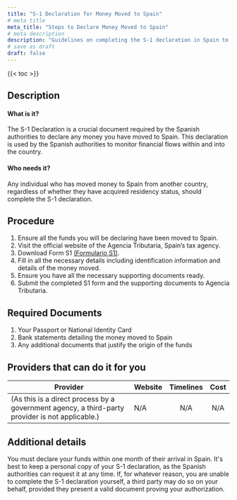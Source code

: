 ```yaml
---
title: "S-1 Declaration for Money Moved to Spain"
# meta title
meta_title: "Steps to Declare Money Moved to Spain"
# meta description
description: "Guidelines on completing the S-1 declaration in Spain to declare the movement of money to the country."
# save as draft
draft: false
---
```


{{< toc >}}

## Description

#### What is it?

The S-1 Declaration is a crucial document required by the Spanish authorities to declare any money you have moved to Spain. This declaration is used by the Spanish authorities to monitor financial flows within and into the country.

#### Who needs it?

Any individual who has moved money to Spain from another country, regardless of whether they have acquired residency status, should complete the S-1 declaration.

## Procedure

1. Ensure all the funds you will be declaring have been moved to Spain.
2. Visit the official website of the Agencia Tributaria, Spain’s tax agency.
3. Download Form S1 [(Formulario S1)](https://www.agenciatributaria.es/AEAT.internet/Inicio/Ayuda/Modelos__Procedimientos_y_Servicios/Ayuda_Modelo_S_1/Descripcion/Descripcion.shtml).
4. Fill in all the necessary details including identification information and details of the money moved.
5. Ensure you have all the necessary supporting documents ready.
6. Submit the completed S1 form and the supporting documents to Agencia Tributaria.

## Required Documents

1. Your Passport or National Identity Card
2. Bank statements detailing the money moved to Spain
3. Any additional documents that justify the origin of the funds

## Providers that can do it for you

| Provider                                                                                        | Website | Timelines | Cost |
| ----------------------------------------------------------------------------------------------- | ------- | :-------: | :--: |
| (As this is a direct process by a government agency, a third-party provider is not applicable.) | N/A     |    N/A    | N/A  |

## Additional details

You must declare your funds within one month of their arrival in Spain. It's best to keep a personal copy of your S-1 declaration, as the Spanish authorities can request it at any time. If, for whatever reason, you are unable to complete the S-1 declaration yourself, a third party may do so on your behalf, provided they present a valid document proving your authorization.
